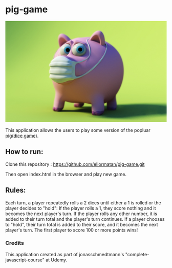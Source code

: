 # pig-game

![alt text](https://github.com/eliormatan/pig-game/blob/main/back5.jpg?raw=true)


This application allows the users to play some version of the popluar [pig(dice game)](https://en.wikipedia.org/wiki/Pig_(dice_game)).

## How to run:

Clone this repository : https://github.com/eliormatan/pig-game.git

Then open index.html in the browser and play new game.

## Rules:
Each turn, a player repeatedly rolls a 2 dices until either a 1 is rolled or the player decides to "hold":
If the player rolls a 1, they score nothing and it becomes the next player's turn.
If the player rolls any other number, it is added to their turn total and the player's turn continues.
If a player chooses to "hold", their turn total is added to their score, and it becomes the next player's turn.
The first player to score 100 or more points wins!   
	

### Credits
This application created as part of jonasschmedtmann's "complete-javascript-course" at Udemy.
